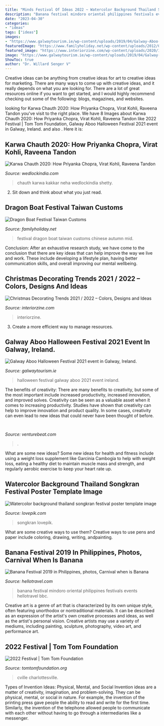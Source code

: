 ```yaml
---
title: "Minds Festival Of Ideas 2022 ~ Watercolor Background Thailand Songkran Festival Poster Template Image"
description: "Banana festival mindoro oriental philippines festivals events hellotravel bbc"
date: "2023-04-30"
categories:
- "ideas"
tags: ["ideas"]
images:
- "https://www.galwaytourism.ie/wp-content/uploads/2019/04/Galway-Aboo-Halloween-Festival-1024x768.jpg"
featuredImage: "https://www.familyholiday.net/wp-content/uploads/2012/06/Dragon-Boat-Festival-Taiwan-Customs_26.jpg"
featured_image: "https://www.interiorzine.com/wp-content/uploads/2020/12/HM-home-christmas-beautiful-modern-rustic-decorations-3.jpg"
image: "https://www.galwaytourism.ie/wp-content/uploads/2019/04/Galway-Aboo-Halloween-Festival-1024x768.jpg"
ShowToc: true
author: "Dr. Willard Senger V"
---
```



Creative ideas can be anything from creative ideas for art to creative ideas for marketing. There are many ways to come up with creative ideas, and it really depends on what you are looking for. There are a lot of great resources online if you want to get started, and I would highly recommend checking out some of the following: blogs, magazines, and websites.

	

		
looking for Karwa Chauth 2020: How Priyanka Chopra, Virat Kohli, Raveena Tandon you've visit to the right place. We have 8 Images about Karwa Chauth 2020: How Priyanka Chopra, Virat Kohli, Raveena Tandon like 2022 Festival | Tom Tom Foundation, Galway Aboo Halloween Festival 2021 event in Galway, Ireland. and also . Here it is:
		
    
## Karwa Chauth 2020: How Priyanka Chopra, Virat Kohli, Raveena Tandon

<img loading=lazy src="https://www.wedlockindia.com/wp-content/uploads/2020/11/IMG_5062.jpg" onerror="this.onerror=null;this.src='https://tse1.mm.bing.net/th?id=OIP.lJw3PQ8T8dhoU6dHfzmSVAHaHd&amp;pid=15.1';" alt="Karwa Chauth 2020: How Priyanka Chopra, Virat Kohli, Raveena Tandon">

_Source: wedlockindia.com_

>chauth karwa kakkar neha wedlockindia shetty. 

	

2. Sit down and think about what you just read.

    
## Dragon Boat Festival Taiwan Customs

<img loading=lazy src="https://www.familyholiday.net/wp-content/uploads/2012/06/Dragon-Boat-Festival-Taiwan-Customs_26.jpg" onerror="this.onerror=null;this.src='https://tse4.mm.bing.net/th?id=OIP.K--ZTiSSs-ixIov1UVtgmwHaE3&amp;pid=15.1';" alt="Dragon Boat Festival Taiwan Customs">

_Source: familyholiday.net_

>festival dragon boat taiwan customs chinese autumn mid. 

	

Conclusion:
After an exhaustive research study, we have come to the conclusion that there are key ideas that can help improve the way we live and work. These include developing a lifestyle plan, having better communication skills, and overall improving our mental wellbeing.

    
## Christmas Decorating Trends 2021 / 2022 – Colors, Designs And Ideas

<img loading=lazy src="https://www.interiorzine.com/wp-content/uploads/2020/12/HM-home-christmas-beautiful-modern-rustic-decorations-3.jpg" onerror="this.onerror=null;this.src='https://tse2.mm.bing.net/th?id=OIP.UavarwLRZ_T6Me6NHYlS1gHaJE&amp;pid=15.1';" alt="Christmas Decorating Trends 2021 / 2022 – Colors, Designs and Ideas">

_Source: interiorzine.com_

>interiorzine. 

	

3. Create a more efficient way to manage resources.

    
## Galway Aboo Halloween Festival 2021 Event In Galway, Ireland.

<img loading=lazy src="https://www.galwaytourism.ie/wp-content/uploads/2019/04/Galway-Aboo-Halloween-Festival-1024x768.jpg" onerror="this.onerror=null;this.src='https://tse4.mm.bing.net/th?id=OIP.u7GJaJs4sm4QbKboPeACxgHaFj&amp;pid=15.1';" alt="Galway Aboo Halloween Festival 2021 event in Galway, Ireland.">

_Source: galwaytourism.ie_

>halloween festival galway aboo 2021 event ireland. 

	

The benefits of creativity: There are many benefits to creativity, but some of the most important include increased productivity, increased innovation, and improved solves.
Creativity can be seen as a valuable asset when it comes to increasing productivity. Studies have shown that creativity can help to improve innovation and product quality. In some cases, creativity can even lead to new ideas that could never have been thought of before.

    
## 

<img loading=lazy src="https://venturebeat.com/wp-content/uploads/2019/11/photoshopipad.jpg" onerror="this.onerror=null;this.src='https://tse4.mm.bing.net/th?id=OIP.z0Cxihs-U0tIJIaoh2pT5AHaFw&amp;pid=15.1';" alt="">

_Source: venturebeat.com_

>. 

	

What are some new ideas?
Some new ideas for health and fitness include using a weight loss supplement like Garcinia Cambogia to help with weight loss, eating a healthy diet to maintain muscle mass and strength, and regularly aerobic exercise to keep your heart rate up.

    
## Watercolor Background Thailand Songkran Festival Poster Template Image

<img loading=lazy src="https://img.lovepik.com/free-template/bg/20201016/bg/cb056f4dfdf4a_424289.png_detail.jpg" onerror="this.onerror=null;this.src='https://tse1.mm.bing.net/th?id=OIP.hWAzmvn0v7FhMF9dGxYyZQHaKK&amp;pid=15.1';" alt="Watercolor background thailand songkran festival poster template image">

_Source: lovepik.com_

>songkran lovepik. 

	

What are some creative ways to use them?
Creative ways to use pens and paper include coloring, drawing, writing, andpainting.

    
## Banana Festival 2019 In Philippines, Photos, Carnival When Is Banana

<img loading=lazy src="https://www.hlimg.com/images/events/738X538/event_1538125908m2.jpg" onerror="this.onerror=null;this.src='https://tse3.mm.bing.net/th?id=OIP.QGid9eL34Nb44a4inA_KMwHaFj&amp;pid=15.1';" alt="Banana Festival 2019 in Philippines, photos, Carnival when is Banana">

_Source: hellotravel.com_

>banana festival mindoro oriental philippines festivals events hellotravel bbc. 

	

Creative art is a genre of art that is characterized by its own unique style, often featuring unorthodox or nontraditional materials. It can be described as an expression of the artist's own creative processes and ideas, as well as the artist's personal vision. Creative artists may use a variety of mediums, including painting, sculpture, photography, video art, and performance art.

    
## 2022 Festival | Tom Tom Foundation

<img loading=lazy src="https://static.wixstatic.com/media/532d1c_0fefa9c1df2f4a6cb071d53de1758015~mv2.jpeg/v1/fill/w_2500,h_1666,al_c/532d1c_0fefa9c1df2f4a6cb071d53de1758015~mv2.jpeg" onerror="this.onerror=null;this.src='https://tse4.mm.bing.net/th?id=OIP.d0P4jlmtxFjpaGfVJvHeuAHaE7&amp;pid=15.1';" alt="2022 Festival | Tom Tom Foundation">

_Source: tomtomfoundation.org_

>cville charlottesville. 

	

Types of Invention Ideas: Physical, Mental, and Social
Invention ideas are a matter of creativity, imagination, and problem-solving. They can be physical, mental, or social in nature. For example, the invention of the printing press gave people the ability to read and write for the first time. Similarly, the invention of the telephone allowed people to communicate with each other without having to go through a intermediaries like a messenger.

